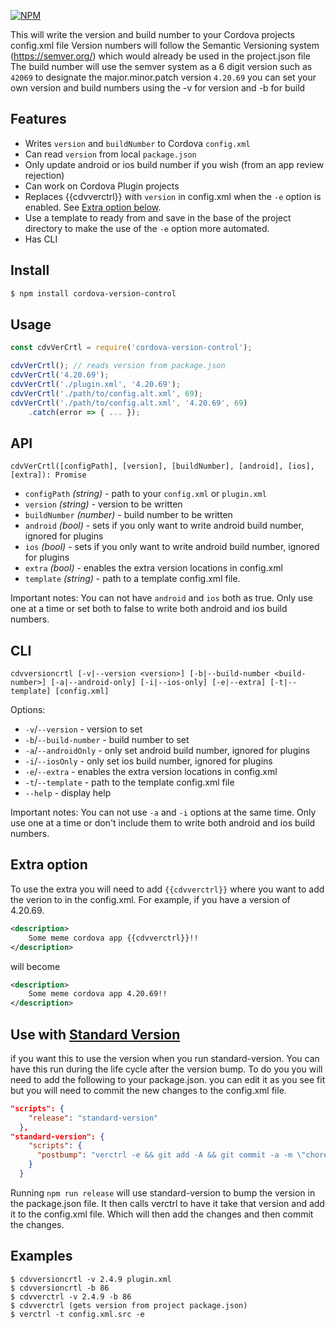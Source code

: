 [![NPM](https://nodei.co/npm/cordova-version-control.png?downloads=true&stars=true)](https://nodei.co/npm/cordova-version-control/)

This will write the version and build number to your Cordova projects config.xml file
Version numbers will follow the Semantic Versioning system (https://semver.org/) 
which would already be used in the project.json file
The build number will use the semver system as a 6 digit version such as `42069` to designate the major.minor.patch version `4.20.69`
you can set your own version and build numbers using the -v for version and -b for build

## Features

-   Writes `version` and `buildNumber` to Cordova `config.xml`
-   Can read `version` from local `package.json`
-   Only update android or ios build number if you wish (from an app review rejection)
-   Can work on Cordova Plugin projects
-   Replaces {{cdvverctrl}} with `version` in config.xml when the `-e` option is enabled. See [Extra option below](https://github.com/lilmnm-kamikaze-/Cordova-Version-Control#extra-option). 
-   Use a template to ready from and save in the base of the project directory to make the use of the `-e` option more automated.
-   Has CLI

## Install

```sh
$ npm install cordova-version-control
```

## Usage

```js
const cdvVerCrtl = require('cordova-version-control');

cdvVerCrtl(); // reads version from package.json
cdvVerCrtl('4.20.69');
cdvVerCrtl('./plugin.xml', '4.20.69');
cdvVerCrtl('./path/to/config.alt.xml', 69);
cdvVerCrtl('./path/to/config.alt.xml', '4.20.69', 69)
    .catch(error => { ... });
```

## API

`cdvVerCrtl([configPath], [version], [buildNumber], [android], [ios], [extra]): Promise`

-   `configPath` _(string)_ - path to your `config.xml` or `plugin.xml`
-   `version` _(string)_ - version to be written
-   `buildNumber` _(number)_ - build number to be written
-   `android` _(bool)_ - sets if you only want to write android build number, ignored for plugins
-   `ios` _(bool)_ - sets if you only want to write android build number, ignored for plugins
-   `extra` _(bool)_ - enables the extra version locations in config.xml
-   `template` _(string)_ - path to a template config.xml file.

Important notes:
You can not have `android` and `ios` both as true. Only use one at a time or set both to false to write both android and ios build numbers.


## CLI

`cdvversioncrtl [-v|--version <version>] [-b|--build-number <build-number>] [-a|--android-only] [-i|--ios-only] [-e|--extra] [-t|--template] [config.xml]`

Options:

-   `-v`/`--version` - version to set
-   `-b`/`--build-number` - build number to set
-   `-a`/`--androidOnly` - only set android build number, ignored for plugins
-   `-i`/`--iosOnly` - only set ios build number, ignored for plugins
-   `-e`/`--extra` - enables the extra version locations in config.xml
-   `-t`/`--template` - path to the template config.xml file
-   `--help` - display help

Important notes:
You can not use `-a` and `-i` options at the same time. Only use one at a time or don't include them to write both android and ios build numbers.


## Extra option
To use the extra you will need to add `{{cdvverctrl}}` where you want to add the verion to in the config.xml.
For example, if you have a version of 4.20.69.
```xml
<description>
    Some meme cordova app {{cdvverctrl}}!!
</description>

```
will become 
```xml
<description>
    Some meme cordova app 4.20.69!!
</description>

```

## Use with [Standard Version](https://www.npmjs.com/package/standard-version)
if you want this to use the version when you run standard-version. You can have this run during the life cycle after the version bump.
To do you you will need to add the following to your package.json. you can edit it as you see fit but you will need to commit the new changes to the config.xml file.
```JSON
"scripts": {
    "release": "standard-version"
  },
"standard-version": {
    "scripts": {
      "postbump": "verctrl -e && git add -A && git commit -a -m \"chore(cordova-version): bumped config.xml versions\""
    }
  }

```
Running `npm run release` will use standard-version to bump the version in the package.json file.
It then calls verctrl to have it take that version and add it to the config.xml file. Which will then add the changes and then commit the changes.


## Examples

```
$ cdvversioncrtl -v 2.4.9 plugin.xml
$ cdvversioncrtl -b 86
$ cdvverctrl -v 2.4.9 -b 86
$ cdvverctrl (gets version from project package.json)
$ verctrl -t config.xml.src -e
```
